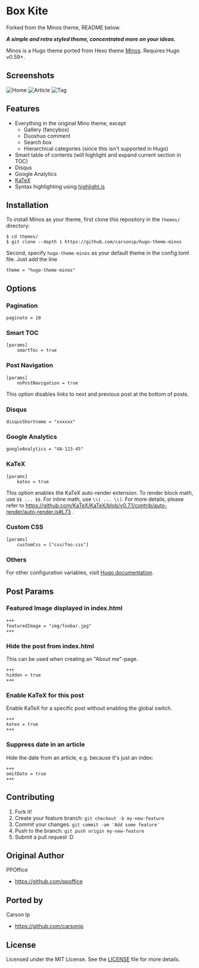 # Box Kite

Forked from the Minos theme, README below.

**_A simple and retro styled theme, concentrated more on your ideas._**

Minos is a Hugo theme ported from Hexo theme [Minos](https://github.com/ppoffice/hexo-theme-minos). Requires Hugo v0.59+.

## Screenshots

![Home](https://cdn.rawgit.com/carsonip/hugo-theme-minos/cb2cdd88/images/screenshot.png)
![Article](https://cdn.rawgit.com/carsonip/hugo-theme-minos/cb2cdd88/images/article.png)
![Tag](https://cdn.rawgit.com/carsonip/hugo-theme-minos/cb2cdd88/images/tag.png)

## Features

* Everything in the original Mino theme, except
    * Gallery (fancybox)
    * Duoshuo comment
    * Search box
    * Hierarchical categories (since this isn't supported in Hugo)
* Smart table of contents (will highlight and expand current section in TOC)
* Disqus
* Google Analytics
* [KaTeX](https://github.com/Khan/KaTeX)
* Syntax highlighting using [highlight.js](https://github.com/isagalaev/highlight.js)

## Installation

To install Minos as your theme, first clone this repository in the `themes/` directory:

```
$ cd themes/
$ git clone --depth 1 https://github.com/carsonip/hugo-theme-minos
```

Second, specify `hugo-theme-minos` as your default theme in the config.toml file. Just add the line

```
theme = "hugo-theme-minos"
```

## Options

### Pagination
```
paginate = 10
```

### Smart TOC
```
[params]
    smartToc = true
```

### Post Navigation
```
[params]
    noPostNavigation = true
```

This option disables links to next and previous post at the bottom of posts.

### Disqus
```
disqusShortname = "xxxxxx"
```

### Google Analytics
```
googleAnalytics = "UA-123-45"
```

### KaTeX
```
[params]
    katex = true
```

This option enables the KaTeX auto-render extension. To render block math, use `$$ ... $$`. For inline math, use `\\( ... \\)`. For more details, please refer to https://github.com/KaTeX/KaTeX/blob/v0.7.1/contrib/auto-render/auto-render.js#L73 .

### Custom CSS
```
[params]
    customCss = ["css/foo.css"]
```

### Others

For other configuration variables, visit [Hugo documentation](https://gohugo.io/overview/configuration/#configuration-variables).

## Post Params

### Featured Image displayed in index.html
```
+++
featuredImage = "img/foobar.jpg"
+++
```

### Hide the post from index.html
This can be used when creating an "About me"-page.
```
+++
hidden = true
+++
```

### Enable KaTeX for this post
Enable KaTeX for a specific post without enabling the global switch.
```
+++
katex = true
+++
```

### Suppress date in an article
Hide the date from an article, e.g. because it's just an index:
```
+++
omitDate = true
+++
```

## Contributing

1. Fork it!
2. Create your feature branch: `git checkout -b my-new-feature`
3. Commit your changes: `git commit -am 'Add some feature'`
4. Push to the branch: `git push origin my-new-feature`
5. Submit a pull request :D

## Original Author

PPOffice

* https://github.com/ppoffice

## Ported by

Carson Ip

* https://github.com/carsonip

## License

Licensed under the MIT License. See the [LICENSE](https://github.com/carsonip/hugo-theme-minos/blob/master/LICENSE.md) file for more details.
